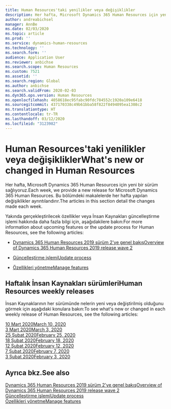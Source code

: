 ```yaml
---
title: Human Resources'taki yenilikler veya değişiklikler
description: Her hafta, Microsoft Dynamics 365 Human Resources için yeni bir sürüm sağlıyoruz. Burada listelenen makalelerde her hafta yapılan değişiklikler ayrıntılı şekilde açıklanır.
author: andreabichsel
manager: AnnBe
ms.date: 02/03/2020
ms.topic: article
ms.prod: ''
ms.service: dynamics-human-resources
ms.technology: ''
ms.search.form: ''
audience: Application User
ms.reviewer: anbichse
ms.search.scope: Human Resources
ms.custom: 7521
ms.assetid: ''
ms.search.region: Global
ms.author: anbichse
ms.search.validFrom: 2020-02-03
ms.dyn365.ops.version: Human Resources
ms.openlocfilehash: 4058618ec95fabc90fdc784552c1920a109e6418
ms.sourcegitcommit: 437170338c49b61bba58f822f8494095ea1308c2
ms.translationtype: HT
ms.contentlocale: tr-TR
ms.lasthandoff: 03/12/2020
ms.locfileid: "3123982"
---
```

# <a name="whats-new-or-changed-in-human-resources"></a><span data-ttu-id="68469-104">Human Resources'taki yenilikler veya değişiklikler</span><span class="sxs-lookup"><span data-stu-id="68469-104">What's new or changed in Human Resources</span></span>

<span data-ttu-id="68469-105">Her hafta, Microsoft Dynamics 365 Human Resources için yeni bir sürüm sağlıyoruz.</span><span class="sxs-lookup"><span data-stu-id="68469-105">Each week, we provide a new release for Microsoft Dynamics 365 Human Resources.</span></span> <span data-ttu-id="68469-106">Bu bölümdeki makalelerde her hafta yapılan değişiklikler ayrıntılandırır.</span><span class="sxs-lookup"><span data-stu-id="68469-106">The articles in this section detail the changes made each week.</span></span>

<span data-ttu-id="68469-107">Yakında gerçekleştirilecek özellikler veya İnsan Kaynakları güncelleştirme işlemi hakkında daha fazla bilgi için, aşağıdakilere bakın:</span><span class="sxs-lookup"><span data-stu-id="68469-107">For more information about upcoming features or the update process for Human Resources, see the following articles:</span></span>

- [<span data-ttu-id="68469-108">Dynamics 365 Human Resources 2019 sürüm 2'ye genel bakış</span><span class="sxs-lookup"><span data-stu-id="68469-108">Overview of Dynamics 365 Human Resources 2019 release wave 2</span></span>](https://docs.microsoft.com/dynamics365-release-plan/2019wave2/dynamics365-human-resources/)

- [<span data-ttu-id="68469-109">Güncelleştirme işlemi</span><span class="sxs-lookup"><span data-stu-id="68469-109">Update process</span></span>](hr-admin-setup-update-process.md)

- [<span data-ttu-id="68469-110">Özellikleri yönetme</span><span class="sxs-lookup"><span data-stu-id="68469-110">Manage features</span></span>](hr-admin-manage-features.md)

## <a name="human-resources-weekly-releases"></a><span data-ttu-id="68469-111">Haftalık İnsan Kaynakları sürümleri</span><span class="sxs-lookup"><span data-stu-id="68469-111">Human Resources weekly releases</span></span>

<span data-ttu-id="68469-112">İnsan Kaynaklarının her sürümünde nelerin yeni veya değiştirilmiş olduğunu görmek için aşağıdaki konulara bakın:</span><span class="sxs-lookup"><span data-stu-id="68469-112">To see what's new or changed in each weekly release of Human Resources, see the following articles:</span></span>

[<span data-ttu-id="68469-113">10 Mart 2020</span><span class="sxs-lookup"><span data-stu-id="68469-113">March 10, 2020</span></span>](hr-whats-new-2020-03-10.md)</br>
[<span data-ttu-id="68469-114">3 Mart 2020</span><span class="sxs-lookup"><span data-stu-id="68469-114">March 3, 2020</span></span>](hr-whats-new-2020-03-03.md)</br>
[<span data-ttu-id="68469-115">25 Şubat 2020</span><span class="sxs-lookup"><span data-stu-id="68469-115">February 25, 2020</span></span>](hr-whats-new-2020-02-25.md)</br>
[<span data-ttu-id="68469-116">18 Şubat 2020</span><span class="sxs-lookup"><span data-stu-id="68469-116">February 18, 2020</span></span>](hr-whats-new-2020-02-18.md)</br>
[<span data-ttu-id="68469-117">12 Şubat 2020</span><span class="sxs-lookup"><span data-stu-id="68469-117">February 12, 2020</span></span>](hr-whats-new-2020-02-12.md)</br>
[<span data-ttu-id="68469-118">7 Şubat 2020</span><span class="sxs-lookup"><span data-stu-id="68469-118">February 7, 2020</span></span>](hr-whats-new-2020-02-07.md)</br>
[<span data-ttu-id="68469-119">3 Şubat 2020</span><span class="sxs-lookup"><span data-stu-id="68469-119">February 3, 2020</span></span>](hr-whats-new-2020-02-03.md)

## <a name="see-also"></a><span data-ttu-id="68469-120">Ayrıca bkz.</span><span class="sxs-lookup"><span data-stu-id="68469-120">See also</span></span>

[<span data-ttu-id="68469-121">Dynamics 365 Human Resources 2019 sürüm 2'ye genel bakış</span><span class="sxs-lookup"><span data-stu-id="68469-121">Overview of Dynamics 365 Human Resources 2019 release wave 2</span></span>](https://docs.microsoft.com/dynamics365-release-plan/2019wave2/dynamics365-human-resources/)</br>
[<span data-ttu-id="68469-122">Güncelleştirme işlemi</span><span class="sxs-lookup"><span data-stu-id="68469-122">Update process</span></span>](hr-admin-setup-update-process.md)</br>
[<span data-ttu-id="68469-123">Özellikleri yönetme</span><span class="sxs-lookup"><span data-stu-id="68469-123">Manage features</span></span>](hr-admin-manage-features.md)

